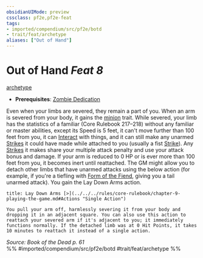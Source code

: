 ```yaml
---
obsidianUIMode: preview
cssclass: pf2e,pf2e-feat
tags:
- imported/compendium/src/pf2e/botd
- trait/feat/archetype
aliases: ["Out of Hand"]
---
```

# Out of Hand  *Feat 8*  
[archetype](archetype.md)  

- **Prerequisites**: [Zombie Dedication](zombie-dedication-botd.md)

Even when your limbs are severed, they remain a part of you. When an arm is severed from your body, it gains the [minion](minion.md) trait. While severed, your limb has the statistics of a familiar (Core Rulebook 217–218) without any familiar or master abilities, except its Speed is 5 feet, it can't move further than 100 feet from you, it can [Interact](interact.md) with things, and it can still make any unarmed [Strikes](strike.md) it could have made while attached to you (usually a fist [Strike](strike.md)). Any [Strikes](strike.md) it makes share your multiple attack penalty and use your attack bonus and damage. If your arm is reduced to 0 HP or is ever more than 100 feet from you, it becomes inert until reattached. The GM might allow you to detach other limbs that have unarmed attacks using the below action (for example, if you're a tiefling with [Form of the Fiend](form-of-the-fiend-apg.md), giving you a tail unarmed attack). You gain the Lay Down Arms action.

```ad-embed-ability
title: Lay Down Arms [>](../../../rules/core-rulebook/chapter-9-playing-the-game.md#Actions "Single Action")

You pull your arm off, harmlessly severing it from your body and dropping it in an adjacent square. You can also use this action to reattach your severed arm if it's adjacent to you; it immediately functions normally. If the detached limb was at 0 Hit Points, it takes 10 minutes to reattach it instead of a single action.
```

*Source: Book of the Dead p. 61*  
%% #imported/compendium/src/pf2e/botd #trait/feat/archetype %%
